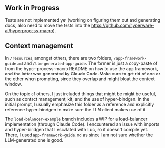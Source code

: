 ## Work in Progress

 Tests are not implemented yet (working on figuring them out and generating docs, also need to move the tests into the https://github.com/hyperware-ai/hyperprocess-macro).

## Context management
In `/resources`, amongst others, there are two folders, `/app-framework-guide.md` and `/llm-generated-app-guide`. The former is just a copy-paste of from the hyper-process-macro README on how to use the app framework, and the latter was generated by Claude Code. Make sure to get rid of one or the other when prompting, since they overlap and might bloat the context window. 

On the topic of others, I just included things that might be might be useful, such as contact management, kit, and the use of hyper-bindgen. In the initial prompt, I usually emphasize this folder as a reference and explicitly reference hyper-bindgen to make sure the LLM client makes use of it.


The `load-balancer-example` branch includes a WIP for a load-balancer implementation (through Claude Code). I encountered an issue with imports and hyper-bindgen that I escalated with Luc, so it doesn't compile yet. There, I used `app-framework-guide.md` as since I am not sure whether the LLM-generated one is good.


